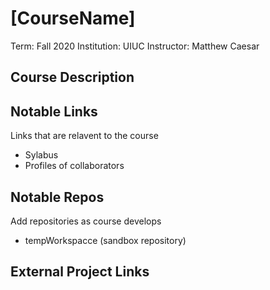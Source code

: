 # [CourseName]
Term: Fall 2020
Institution: UIUC
Instructor: Matthew Caesar

## Course Description

## Notable Links
Links that are relavent to the course
* Sylabus
* Profiles of collaborators

## Notable Repos
Add repositories as course develops
* tempWorkspacce (sandbox repository)

## External Project Links